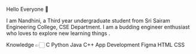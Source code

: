 Hello Everyone 👋

I am Nandhini, a Third year undergraduate student from Sri Sairam Engineering College, CSE Department. I am a budding engineer enthusiast who loves to explore new learning things .

Knowledge 👉🏻 
C
Python
Java
C++
App Development
Figma
HTML
CSS
